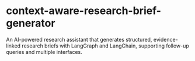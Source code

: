 # context-aware-research-brief-generator
An AI-powered research assistant that generates structured, evidence-linked research briefs with LangGraph and LangChain, supporting follow-up queries and multiple interfaces.
